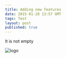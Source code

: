 ```yaml
---
title: Adding new features
date: 2015-01-28 13:57 GMT
tags: Test
layout: post
published: true
---
```


It is not empty

![logo](logo.png "logo")

